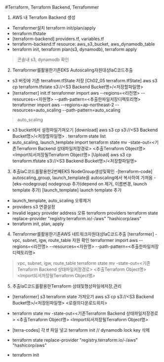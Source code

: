 #Terraform, Terraform Backend, Terrafommer
1. AWS 내 Terrafom Backend 생성
- Terraformer설치 terraform init/plan/apply
- terraform.tfstate 
- [terraform-backend] providers.tf, variables.tf
- terraform-backend.tf resource: aws_s3_bucket, aws_dynamodb_table
- terraform init, terraform plan(s3, dynamodb), terraform apply 
>  콘솔내 s3, dynamodb 확인

2. Terraformer를활용한기존EKS Autoscaling자원대상IaC코드추출
- s3 버킷에 기존 terrafrom.tfState 저장
[Ch02_05 terraform.tfState] 
aws s3 cp terraform.tfstate s3://<S3 Backend Bucket명>/<저장할파일명>
- [terraformer] init.tf
terraformer import aws --regions=<리전명> --resources=<자원명> --path-pattern=<추출한파일저장디렉토리명>
terraformer import aws --regions=ap-northeast-2 --resources=auto_scaling --path-pattern=auto_scaling
>auto_scaling
- s3 bucket에서 설정파일가져오기
[download] aws s3 cp s3://<S3 Backend Bucket명>/<저장할파일명> .
terraform state list
- auto_scaling, launch_template import
terraform state mv -state-out=<기존Terraform Backend 상태파일저장경로> <추출Terraform Object명> <Import되서저장될Terraform Object명>
[Upload] aws s3 cp terraform.tfstate s3://<S3 Backend Bucket명>/<저장할파일명> 

3. 추출IaC코드를활용한2번째EKS NodeGroup생성및확인
-[terraform-code] autoscaling_group, launch_template을 autoscaling에서 복사하여 가져옴
-[eks-nodegroup] nodegroup 추가(depend on 제거, 이름변경, launch template 추가) [launch_template] launch template 추가
- launch_template, auto_scaling 오류제거
- providers s3 연결설정 
- Invalid legacy provider address 오류
terraform providers
terraform state replace-provider "registry.terraform.io/-/aws" "hashicorp/aws"
- terraform init, plan, apply

4. Terraformer를활용한기존AWS 네트워크자원대상IaC코드추출
[terraformer]
-vpc, subnet, igw, route_table 자원 확인
terraformer import aws --regions=<리전명> --resources=<자원명> --path-pattern=<추출한파일저장디렉토리명>
> vpc, subnet, igw, route_table
terraform state mv -state-out=<기존Terraform Backend 상태파일저장경로> <추출Terraform Object명> <Import되서저장될Terraform Object명>


5. 추출IaC코드를활용한Terraform 상태및형상파일에저장,관리
- [terraformer] s3 terraform state 가져오기
aws s3 cp s3://<S3 Backend Bucket명>/<저장된파일명> <로컬의다운로드위치>
- terraform state mv -state-out=<기존Terraform Backend 상태파일저장경로> <추출Terraform Object명> <Import되서저장될Terraform Object명>

- [terra-codes] 각 tf 파일 넣고 terraform init // dynamodb lock key 삭제
- terraform state replace-provider "registry.terraform.io/-/aws" "hashicorp/aws"
- terraform init 
